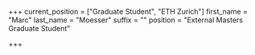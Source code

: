 +++
current_position = ["Graduate Student", "ETH Zurich"]
first_name = "Marc"
last_name = "Moesser"
suffix = ""
position = "External Masters Graduate Student"

+++

